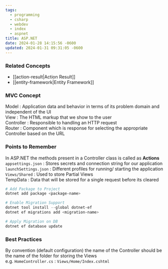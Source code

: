 ```yaml
---
tags:
  - programming
  - csharp
  - webdev
  - index
  - aspnet
title: ASP.NET
date: 2024-01-28 14:15:56 -0600
updated: 2024-01-31 09:31:05 -0600
---
```


### Related Concepts

* [[action-result|Action Result]]
* [[entity-framework|Entity Framework]]

### MVC Concept

Model : Application data and behavior in terms of its problem domain and independent of the UI  
View : The HTML markup that we show to the user  
Controller : Responsible to handling an HTTP request  
Router : Component which is response for selecting the appropriate Controller based on the URL

### Points to Remember

In ASP.NET the methods present in a Controller class is called as **Actions**  
`appsettings.json` : Stores secrets and connection string for our application  
`launchSettings.json` : Different profiles for running/ starting the application  
`Views/Shared` : Used to store Partial Views  
TempData : Data that will be stored for a single request before its cleared

````powershell
# Add Package to Project
dotnet add package <package-name>

# Enable Migration Support
dotnet tool install --global dotnet-ef
dotnet ef migrations add <migration-name>

# Apply Migration on DB
dotnet ef database update
````

### Best Practices

By convention (default configuration) the name of the Controller should be the name of the folder for storing the Views  
e.g. `HomeController.cs` : `Views/Home/Index.cshtml`

